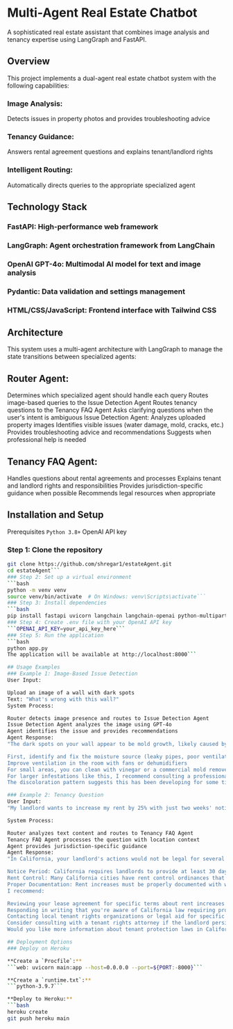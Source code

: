 # Multi-Agent Real Estate Chatbot
A sophisticated real estate assistant that combines image analysis and tenancy expertise using LangGraph and FastAPI.

## Overview
This project implements a dual-agent real estate chatbot system with the following capabilities:

### Image Analysis: 
Detects issues in property photos and provides troubleshooting advice
### Tenancy Guidance: 
Answers rental agreement questions and explains tenant/landlord rights
### Intelligent Routing: 
Automatically directs queries to the appropriate specialized agent

## Technology Stack
### FastAPI: High-performance web framework
### LangGraph: Agent orchestration framework from LangChain
### OpenAI GPT-4o: Multimodal AI model for text and image analysis
### Pydantic: Data validation and settings management
### HTML/CSS/JavaScript: Frontend interface with Tailwind CSS

## Architecture
This system uses a multi-agent architecture with LangGraph to manage the state transitions between specialized agents:

## Router Agent:
Determines which specialized agent should handle each query
Routes image-based queries to the Issue Detection Agent
Routes tenancy questions to the Tenancy FAQ Agent
Asks clarifying questions when the user's intent is ambiguous
Issue Detection Agent:
Analyzes uploaded property images
Identifies visible issues (water damage, mold, cracks, etc.)
Provides troubleshooting advice and recommendations
Suggests when professional help is needed

## Tenancy FAQ Agent:
Handles questions about rental agreements and processes
Explains tenant and landlord rights and responsibilities
Provides jurisdiction-specific guidance when possible
Recommends legal resources when appropriate

## Installation and Setup
Prerequisites
```Python 3.8+```
OpenAI API key
### Step 1: Clone the repository
```bash
git clone https://github.com/shregar1/estateAgent.git
cd estateAgent```
### Step 2: Set up a virtual environment
```bash
python -m venv venv
source venv/bin/activate  # On Windows: venv\Scripts\activate```
### Step 3: Install dependencies
```bash
pip install fastapi uvicorn langchain langchain-openai python-multipart langgraph pydantic python-dotenv```
### Step 4: Create .env file with your OpenAI API key
```OPENAI_API_KEY=your_api_key_here```
### Step 5: Run the application
```bash
python app.py
The application will be available at http://localhost:8000```

## Usage Examples
### Example 1: Image-Based Issue Detection
User Input:

Upload an image of a wall with dark spots
Text: "What's wrong with this wall?"
System Process:

Router detects image presence and routes to Issue Detection Agent
Issue Detection Agent analyzes the image using GPT-4o
Agent identifies the issue and provides recommendations
Agent Response:
"The dark spots on your wall appear to be mold growth, likely caused by excess moisture. This is common in areas with high humidity or water intrusion issues. Here's what you should do:

First, identify and fix the moisture source (leaky pipes, poor ventilation, etc.)
Improve ventilation in the room with fans or dehumidifiers
For small areas, you can clean with vinegar or a commercial mold remover
For larger infestations like this, I recommend consulting a professional mold remediation service as mold can cause health issues and may have spread behind the wall
The discoloration pattern suggests this has been developing for some time, so addressing the root cause is essential to prevent recurrence."

### Example 2: Tenancy Question
User Input:
"My landlord wants to increase my rent by 25% with just two weeks' notice. I'm in California. Is this legal?"

System Process:

Router analyzes text content and routes to Tenancy FAQ Agent
Tenancy FAQ Agent processes the question with location context
Agent provides jurisdiction-specific guidance
Agent Response:
"In California, your landlord's actions would not be legal for several reasons:

Notice Period: California requires landlords to provide at least 30 days' written notice for rent increases under 10%, and 90 days' notice for increases over 10%.
Rent Control: Many California cities have rent control ordinances that limit the amount and frequency of rent increases. For example, under state law AB 1482 (California Tenant Protection Act), annual rent increases are generally capped at 5% plus the regional CPI (Consumer Price Index), not to exceed 10% total.
Proper Documentation: Rent increases must be properly documented with written notice.
I recommend:

Reviewing your lease agreement for specific terms about rent increases
Responding in writing that you're aware of California law requiring proper notice
Contacting local tenant rights organizations or legal aid for specific assistance
Consider consulting with a tenant rights attorney if the landlord persists
Would you like more information about tenant protection laws in California?"

## Deployment Options
### Deploy on Heroku

**Create a `Procfile`:**
```web: uvicorn main:app --host=0.0.0.0 --port=${PORT:-8000}```

**Create a `runtime.txt`:**
```python-3.9.7```

**Deploy to Heroku:**
```bash
heroku create
git push heroku main

